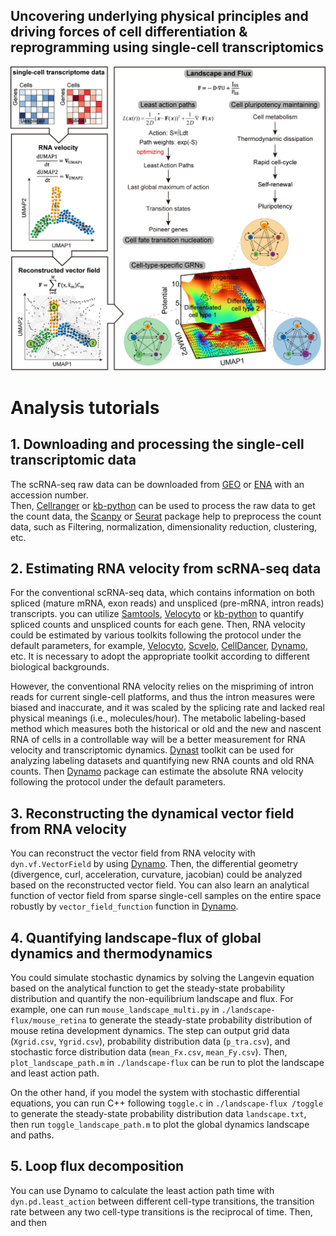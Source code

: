 ## Uncovering underlying physical principles and driving forces of cell differentiation & reprogramming using single-cell transcriptomics

![image](https://github.com/Zhu-1998/celldevelopment/blob/main/Graph.jpg)

# Analysis tutorials
## 1. Downloading and processing the single-cell transcriptomic data
The scRNA-seq raw data can be downloaded from [GEO](https://www.ncbi.nlm.nih.gov/geo/) or [ENA](https://www.ebi.ac.uk/ena/browser/home) with an accession number.  
Then, [Cellranger](https://github.com/10XGenomics/cellranger) or [kb-python](https://github.com/pachterlab/kb_python) can be used to process the raw data to get the count data, the [Scanpy](https://github.com/scverse/scanpy) or [Seurat](https://github.com/satijalab/seurat) package help to preprocess the count data, such as Filtering, normalization, dimensionality reduction, clustering, etc.

## 2. Estimating RNA velocity from scRNA-seq data
For the conventional scRNA-seq data, which contains information on both spliced (mature mRNA, exon reads) and unspliced (pre-mRNA, intron reads) transcripts. you can utilize [Samtools](https://github.com/samtools/samtools), [Velocyto](https://github.com/velocyto-team/velocyto.py) or [kb-python](https://github.com/pachterlab/kb_python) to quantify spliced counts and unspliced counts for each gene. Then, RNA velocity could be estimated by various toolkits following the protocol under the default parameters, for example, [Velocyto](https://github.com/velocyto-team/velocyto.py), [Scvelo](https://github.com/theislab/scvelo), [CellDancer](https://github.com/GuangyuWangLab2021/cellDancer), [Dynamo](https://github.com/aristoteleo/dynamo-release), etc. It is necessary to adopt the appropriate toolkit according to different biological backgrounds.

However, the conventional RNA velocity relies on the mispriming of intron reads for current single-cell platforms, and thus the intron measures were biased and inaccurate, and it was scaled by the splicing rate and lacked real physical meanings (i.e., molecules/hour). The metabolic labeling-based method which measures both the historical or old and the new and nascent RNA
of cells in a controllable way will be a better measurement for RNA velocity and transcriptomic dynamics. [Dynast](https://github.com/aristoteleo/dynast-release) toolkit can be used for analyzing labeling datasets and quantifying new RNA counts and old RNA counts. Then [Dynamo](https://github.com/aristoteleo/dynamo-release) package can estimate the absolute RNA velocity
following the protocol under the default parameters.

## 3. Reconstructing the dynamical vector field from RNA velocity
You can reconstruct the vector field from RNA velocity with `dyn.vf.VectorField` by using [Dynamo](https://github.com/aristoteleo/dynamo-release). Then, the differential geometry (divergence, curl, acceleration, curvature, jacobian) could be analyzed based on the reconstructed vector field. You can also learn an analytical function of vector field from sparse single-cell samples on the entire space robustly by `vector_field_function` function in [Dynamo](https://github.com/aristoteleo/dynamo-release).

## 4. Quantifying landscape-flux of global dynamics and thermodynamics
You could simulate stochastic dynamics by solving the Langevin equation based on the analytical function to get the steady-state probability distribution and quantify the non-equilibrium landscape and flux. 
For example, one can run `mouse_landscape_multi.py` in `./landscape-flux/mouse_retina` to generate the steady-state probability distribution of mouse retina development dynamics. The step can output grid data (`Xgrid.csv`, `Ygrid.csv`), probability distribution data (`p_tra.csv`), and stochastic force distribution data (`mean_Fx.csv`, `mean_Fy.csv`). Then, `plot_landscape_path.m` in `./landscape-flux` can be run to plot the landscape and least action path.

On the other hand, if you model the system with stochastic differential equations, you can run C++ following `toggle.c` in `./landscape-flux
/toggle` to generate the steady-state probability distribution data `landscape.txt`, then run `toggle_landscape_path.m` to plot the global dynamics landscape and paths.

## 5. Loop flux decomposition
You can use Dynamo to calculate the least action path time with `dyn.pd.least_action` between different cell-type transitions, the transition rate between any two cell-type transitions is the reciprocal of time. Then, and then 
